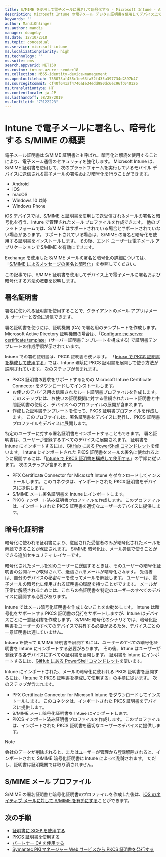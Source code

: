 ```yaml
---
title: S/MIME を使用して電子メールに署名して暗号化する - Microsoft Intune - Azure | Microsoft Docs
description: Microsoft Intune の電子メール デジタル証明書を使用してデバイス上で電子メールの署名および暗号化を実行する方法について説明します。 このような証明書は S/MIME と呼ばれ、デバイス構成プロファイルを使用して構成されています。 署名証明書と暗号化証明書は PKCS、つまりプライベート証明書を使用し、コネクタを使用して証明書をインポートします。
keywords: ''
author: MandiOhlinger
ms.author: mandia
manager: dougeby
ms.date: 12/10/2018
ms.topic: conceptual
ms.service: microsoft-intune
ms.localizationpriority: high
ms.technology: ''
ms.suite: ems
search.appverid: MET150
ms.custom: intune-azure; seodec18
ms.collection: M365-identity-device-management
ms.openlocfilehash: 755073af455c1ee63fa52f435a397734d2897b47
ms.sourcegitcommit: cf40f641af4746a1e34edd980dc6ec96fd040126
ms.translationtype: HT
ms.contentlocale: ja-JP
ms.lasthandoff: 08/28/2019
ms.locfileid: "70122223"
---
```

# <a name="smime-overview-to-sign-and-encrypt-email-in-intune"></a>Intune で電子メールに署名し、暗号化する S/MIME の概要

電子メール証明書は S/MIME 証明書とも呼ばれ、暗号化と解読を使用することにより、電子メール通信のセキュリティを強化します。 Microsoft Intune は、S/MIME 証明書を使用して、次のプラットフォームを実行しているモバイル デバイスに送信される電子メールの署名および暗号化を行うことができます。

- Android
- iOS
- macOS
- Windows 10 以降
- Windows Phone

iOS デバイスでは、S/MIME と証明書を使用して送受信されるメールの署名と暗号化を行う、Intune で管理されたメール プロファイルを作成できます。 他のプラットフォームでは、S/MIME はサポートされている場合とサポートされていない場合があります。 サポートされている場合は、S/MIME の署名と暗号化を使用する証明書をインストールします。 その後、エンド ユーザーは電子メール アプリケーションで S/MIME を有効にできます。

Exchange を使用した S/MIME メールの署名と暗号化の詳細については、「[S/MIME によるメッセージの署名と暗号化](https://docs.microsoft.com/Exchange/policy-and-compliance/smime)」を参照してください。

この記事では、S/MIME 証明書を使用してデバイス上で電子メールに署名および暗号化する方法の概要を説明します。

## <a name="signing-certificates"></a>署名証明書

署名に使われる証明書を使用することで、クライアントのメール アプリはメール サーバーと安全に通信できます。

署名証明書を使うには、証明機関 (CA) で署名用のテンプレートを作成します。 Microsoft Active Directory 証明機関の場合は、「[Configure the server certificate template](https://docs.microsoft.com/windows-server/networking/core-network-guide/cncg/server-certs/configure-the-server-certificate-template)」(サーバー証明書テンプレートを構成する) で証明書テンプレートの作成手順が示されています。

Intune での署名証明書は、PKCS 証明書を使います。 「[Intune で PKCS 証明書を構成して使用する](certficates-pfx-configure.md)」では、Intune 環境に PKCS 証明書を展開して使う方法が説明されています。 次のステップが含まれます。

- PKCS 証明書の要求をサポートするための Microsoft Intune Certificate Connector をダウンロードしてインストールします。
- お使いのデバイス用の信頼されたルート証明書プロファイルを作成します。 このステップには、お使いの証明機関に対する信頼されたルート証明書と中間証明書の使用と、デバイスへのプロファイルの展開が含まれます。
- 作成した証明書テンプレートを使って、PKCS 証明書プロファイルを作成します。 このプロファイルは、署名証明書をデバイスに発行し、PKCS 証明書プロファイルをデバイスに展開します。

特定のユーザーに対する署名証明書をインポートすることもできます。 署名証明書は、ユーザーが登録するすべてのデバイスに展開されます。 証明書を Intune にインポートするには、[GitHub にある PowerShell コマンドレット](https://github.com/Microsoft/Intune-Resource-Access)を使います。 Intune にインポートされた PKCS 証明書をメールの署名に使われるように展開するには、「[Intune で PKCS 証明書を構成して使用する](certficates-pfx-configure.md)」の手順に従います。 次のステップが含まれます。

- PFX Certificate Connector for Microsoft Intune をダウンロードしてインストールします。 このコネクタは、インポートされた PKCS 証明書をデバイスに提供します。
- S/MIME メール署名証明書を Intune にインポートします。
- PKCS インポート済み証明書プロファイルを作成します。 このプロファイルは、インポートされた PKCS 証明書を適切なユーザーのデバイスに提供します。

## <a name="encryption-certificates"></a>暗号化証明書

暗号化に使われる証明書により、意図された受信者のみが暗号化されたメールを解読できることが保証されます。 S/MIME 暗号化は、メール通信で使うことができる追加セキュリティ レイヤーです。

暗号化されたメールを別のユーザーに送信するときは、そのユーザーの暗号化証明書の公開キーが取得されて、送信されるメールが暗号化されます。 受信者は、自分のデバイスの秘密キーを使ってメールを解読します。 ユーザーは、電子メールの暗号化に使用される証明書の履歴を持つことができます。 メールが正常に解読されるためには、これらの各証明書を特定のユーザーのすべてのデバイスに展開する必要があります。

Intune ではメール暗号化証明書を作成しないことをお勧めします。 Intune は暗号化をサポートする PKCS 証明書の発行をサポートしますが、Intune はデバイスごとに一意証明書を作成します。 S/MIME 暗号化のシナリオでは、暗号化証明書をユーザーのすべてのデバイスで共有する必要があるため、デバイスごとの一意証明書は適していません。

Intune を使って S/MIME 証明書を展開するには、ユーザーのすべての暗号化証明書を Intune にインポートする必要があります。 その後、Intune はユーザーが登録する各デバイスにすべての証明書を展開します。 証明書を Intune にインポートするには、[GitHub にある PowerShell コマンドレット](https://github.com/Microsoft/Intune-Resource-Access)を使います。

Intune にインポートされた、メールの暗号化に使われる PKCS 証明書を展開するには、「[Intune で PKCS 証明書を構成して使用する](certficates-pfx-configure.md)」の手順に従います。 次のステップが含まれます。

- PFX Certificate Connector for Microsoft Intune をダウンロードしてインストールします。 このコネクタは、インポートされた PKCS 証明書をデバイスに提供します。
- S/MIME メール暗号化証明書を Intune にインポートします。
- PKCS インポート済み証明書プロファイルを作成します。 このプロファイルは、インポートされた PKCS 証明書を適切なユーザーのデバイスに提供します。

 > [!NOTE]
 > 会社のデータが削除されると、またはユーザーが管理から登録解除されると、インポートされた S/MIME 暗号化証明書は Intune によって削除されます。 ただし、証明書は証明機関では取り消されません。

## <a name="smime-email-profiles"></a>S/MIME メール プロファイル

S/MIME の署名証明書と暗号化証明書のプロファイルを作成した後は、[iOS のネイティブ メールに対して S/MIME を有効にする](email-settings-ios.md)ことができます。

## <a name="next-steps"></a>次の手順

- [証明書に SCEP を使用する](certificates-scep-configure.md)
- [PKCS 証明書を使用する](certficates-pfx-configure.md)
- [パートナー CA を使用する](certificate-authority-add-scep-overview.md)
- [Symantec PKI マネージャー Web サービスから PKCS 証明書を発行する](certificates-symantec-configure.md)
